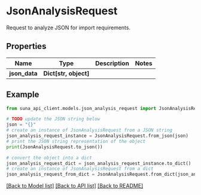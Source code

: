 # JsonAnalysisRequest

Request to analyze JSON for import requirements.

## Properties

Name | Type | Description | Notes
------------ | ------------- | ------------- | -------------
**json_data** | **Dict[str, object]** |  | 

## Example

```python
from suna_api_client.models.json_analysis_request import JsonAnalysisRequest

# TODO update the JSON string below
json = "{}"
# create an instance of JsonAnalysisRequest from a JSON string
json_analysis_request_instance = JsonAnalysisRequest.from_json(json)
# print the JSON string representation of the object
print(JsonAnalysisRequest.to_json())

# convert the object into a dict
json_analysis_request_dict = json_analysis_request_instance.to_dict()
# create an instance of JsonAnalysisRequest from a dict
json_analysis_request_from_dict = JsonAnalysisRequest.from_dict(json_analysis_request_dict)
```
[[Back to Model list]](../README.md#documentation-for-models) [[Back to API list]](../README.md#documentation-for-api-endpoints) [[Back to README]](../README.md)


